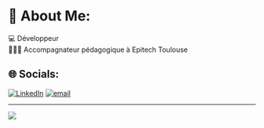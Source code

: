 # 💫 About Me:
💻 Développeur<br>👨🏻‍🏫 Accompagnateur pédagogique à Epitech Toulouse


## 🌐 Socials:
[![LinkedIn](https://img.shields.io/badge/LinkedIn-%230077B5.svg?logo=linkedin&logoColor=white)](https://linkedin.com/in/https://www.linkedin.com/in/loic-rouzaud-614b02202/) [![email](https://img.shields.io/badge/Email-D14836?logo=gmail&logoColor=white)](mailto:loic.rouzaud@epitech.eu)

---
[![](https://visitcount.itsvg.in/api?id=loic-rouzaud&icon=0&color=0)](https://visitcount.itsvg.in)

<!-- Proudly created with GPRM ( https://gprm.itsvg.in ) -->
